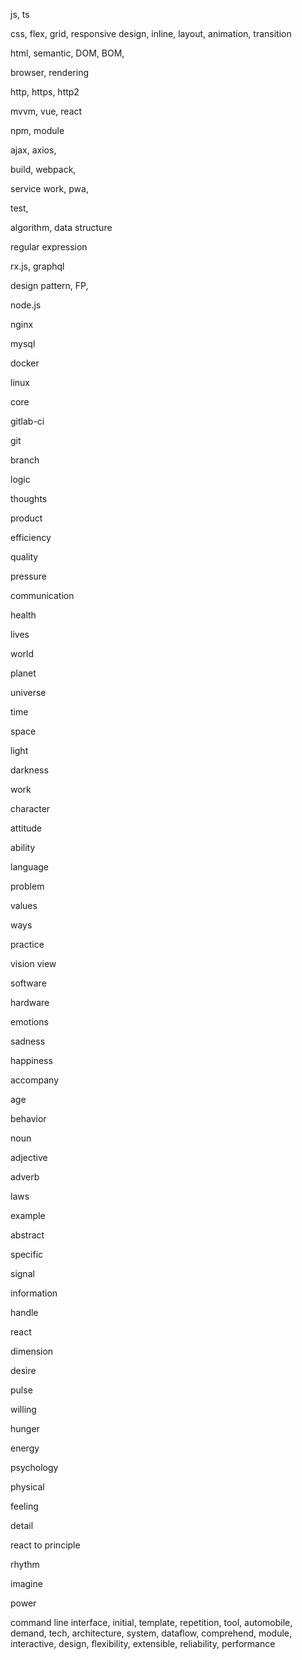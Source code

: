 js, ts

css, flex, grid, responsive design, inline, layout, animation, transition

html, semantic, DOM, BOM,

browser, rendering

http, https, http2

mvvm, vue, react

npm, module

ajax, axios,

build, webpack,

service work, pwa,

test,

algorithm, data structure

regular expression

rx.js, graphql

design pattern, FP,

node.js

nginx

mysql

docker

linux

core

gitlab-ci

git

branch

logic

thoughts

product

efficiency

quality

pressure

communication

health

lives

world

planet

universe

time

space

light

darkness

work

character

attitude

ability

language

problem

values

ways

practice

vision view

software

hardware

emotions

sadness

happiness

accompany

age

behavior

noun

adjective

adverb

laws

example

abstract

specific

signal

information

handle

react

dimension

desire

pulse

willing

hunger

energy

psychology

physical

feeling

detail

react to principle

rhythm

imagine

power

command line interface, initial, template, repetition, tool, automobile, demand, tech, architecture, system, dataflow, comprehend,
module, interactive, design, flexibility, extensible, reliability, performance
